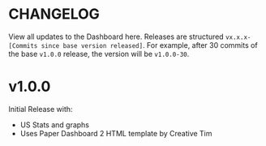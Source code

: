 # CHANGELOG
View all updates to the Dashboard here. Releases are structured `vx.x.x-[Commits since base version released]`. For example, after 30 commits of the base `v1.0.0` release, the version will be `v1.0.0-30`.

# v1.0.0
Initial Release with:
 - US Stats and graphs
 - Uses Paper Dashboard 2 HTML template by Creative Tim